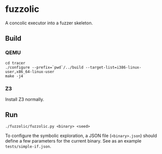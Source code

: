 # fuzzolic

A concolic executor into a fuzzer skeleton.

## Build

### QEMU
```
cd tracer
./configure --prefix=`pwd`/../build --target-list=i386-linux-user,x86_64-linux-user
make -j4
```
### Z3
Install Z3 normally.

## Run
```
./fuzzolic/fuzzolic.py <binary> <seed>
```
To configure the symbolic exploration, a JSON file (`<binary>.json`) should define a few parameters for the current binary. See as an example `tests/simple-if.json`.
